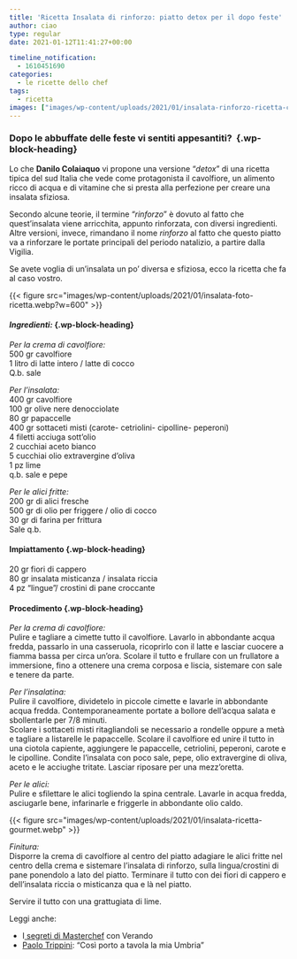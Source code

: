 ```yaml
---
title: 'Ricetta Insalata di rinforzo: piatto detox per il dopo feste'
author: ciao
type: regular
date: 2021-01-12T11:41:27+00:00

timeline_notification:
  - 1610451690
categories:
  - le ricette dello chef
tags:
  - ricetta
images: ["images/wp-content/uploads/2021/01/insalata-rinforzo-ricetta-cover.webp"]
---
```

### Dopo le abbuffate delle feste vi sentiti appesantiti?&nbsp; {.wp-block-heading}

Lo che **Danilo Colaiaquo** vi propone una versione &#8220;_detox_&#8221; di una ricetta tipica del sud Italia che vede come protagonista il cavolfiore, un alimento ricco di acqua e di vitamine che si presta alla perfezione per creare una insalata sfiziosa.

Secondo alcune teorie, il termine &#8220;_rinforzo_&#8221; è dovuto al fatto che quest&#8217;insalata viene arricchita, appunto rinforzata, con diversi ingredienti. Altre versioni, invece, rimandano il nome _rinforzo_ al fatto che questo piatto va a rinforzare le portate principali del periodo natalizio, a partire dalla Vigilia.&nbsp;

Se avete voglia di un&#8217;insalata un po&#8217; diversa e sfiziosa, ecco la ricetta che fa al caso vostro.


{{< figure src="images/wp-content/uploads/2021/01/insalata-foto-ricetta.webp?w=600" >}}


#### **_Ingredienti:_** {.wp-block-heading}

_Per la crema di cavolfiore:_  
500 gr cavolfiore  
1 litro di latte intero / latte di cocco  
Q.b. sale

_Per l&#8217;insalata:_  
400 gr cavolfiore  
100 gr olive nere denocciolate  
80 gr papaccelle  
400 gr sottaceti misti (carote- cetriolini- cipolline- peperoni)  
4 filetti acciuga sott&#8217;olio  
2 cucchiai aceto bianco  
5 cucchiai olio extravergine d&#8217;oliva  
1 pz lime  
q.b. sale e pepe

_Per le alici fritte:_  
200 gr di alici fresche  
500 gr di olio per friggere / olio di cocco  
30 gr di farina per frittura  
Sale q.b.

#### Impiattamento {.wp-block-heading}

20 gr fiori di cappero  
80 gr insalata misticanza / insalata riccia  
4 pz &#8220;lingue&#8221;/ crostini di pane croccante

#### Procedimento {.wp-block-heading}

_Per la crema di cavolfiore:_  
Pulire e tagliare a cimette tutto il cavolfiore. Lavarlo in abbondante acqua fredda, passarlo in una casseruola, ricoprirlo con il latte e lasciar cuocere a fiamma bassa per circa un&#8217;ora. Scolare il tutto e frullare con un frullatore a immersione, fino a ottenere una crema corposa e liscia, sistemare con sale e tenere da parte.

_Per l&#8217;insalatina:_  
Pulire il cavolfiore, dividetelo in piccole cimette e lavarle in abbondante acqua fredda. Contemporaneamente portate a bollore dell&#8217;acqua salata e sbollentarle per 7/8 minuti.  
Scolare i sottaceti misti ritagliandoli se necessario a rondelle oppure a metà e tagliare a listarelle le papaccelle. Scolare il cavolfiore ed unire il tutto in una ciotola capiente, aggiungere le papaccelle, cetriolini, peperoni, carote e le cipolline. Condite l’insalata con poco sale, pepe, olio extravergine di oliva, aceto e le acciughe tritate. Lasciar riposare per una mezz&#8217;oretta.

_Per le alici:_  
Pulire e sfilettare le alici togliendo la spina centrale. Lavarle in acqua fredda, asciugarle bene, infarinarle e friggerle in abbondante olio caldo.


{{< figure src="images/wp-content/uploads/2021/01/insalata-ricetta-gourmet.webp" >}}


_Finitura:_  
Disporre la crema di cavolfiore al centro del piatto adagiare le alici fritte nel centro della crema e sistemare l&#8217;insalata di rinforzo, sulla lingua/crostini di pane ponendolo a lato del piatto. Terminare il tutto con dei fiori di cappero e dell&#8217;insalata riccia o misticanza qua e là nel piatto.

Servire il tutto con una grattugiata di lime.

Leggi anche:

<ul class="wp-block-list">
  <li>
    I<a href="https://aleepepe.com/2020/09/07/segreti-masterchef-verando/" target="_blank" rel="noreferrer noopener"> segreti di Masterchef</a> con Verando
  </li>
  <li>
    <a href="https://aleepepe.com/2020/11/16/paolo-trippini-ristorante-intervista/" target="_blank" rel="noreferrer noopener">Paolo Trippini</a>: &#8220;Così porto a tavola la mia Umbria&#8221;
  </li>
</ul>